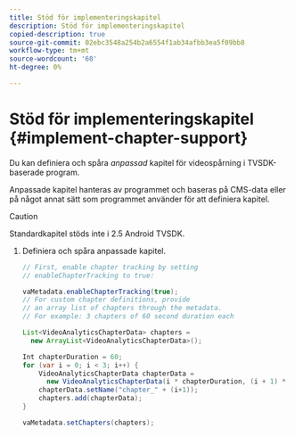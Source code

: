 ```yaml
---
title: Stöd för implementeringskapitel
description: Stöd för implementeringskapitel
copied-description: true
source-git-commit: 02ebc3548a254b2a6554f1ab34afbb3ea5f09bb8
workflow-type: tm+mt
source-wordcount: '60'
ht-degree: 0%

---
```


# Stöd för implementeringskapitel {#implement-chapter-support}

Du kan definiera och spåra *anpassad* kapitel för videospårning i TVSDK-baserade program.

Anpassade kapitel hanteras av programmet och baseras på CMS-data eller på något annat sätt som programmet använder för att definiera kapitel.

>[!CAUTION]
>
>Standardkapitel stöds inte i 2.5 Android TVSDK.

1. Definiera och spåra anpassade kapitel.

   ```java
   // First, enable chapter tracking by setting   
   // enableChapterTracking to true: 
   
   vaMetadata.enableChapterTracking(true); 
   // For custom chapter definitions, provide  
   // an array list of chapters through the metadata. 
   // For example: 3 chapters of 60 second duration each 
   
   List<VideoAnalyticsChapterData> chapters =  
     new ArrayList<VideoAnalyticsChapterData>(); 
   
   Int chapterDuration = 60; 
   for (var i = 0; i < 3; i++) { 
       VideoAnalyticsChapterData chapterData =  
         new VideoAnalyticsChapterData(i * chapterDuration, (i + 1) * chapterDuration);  
       chapterData.setName("chapter_" + (i+1)); 
       chapters.add(chapterData); 
   } 
   
   vaMetadata.setChapters(chapters); 
   ```
